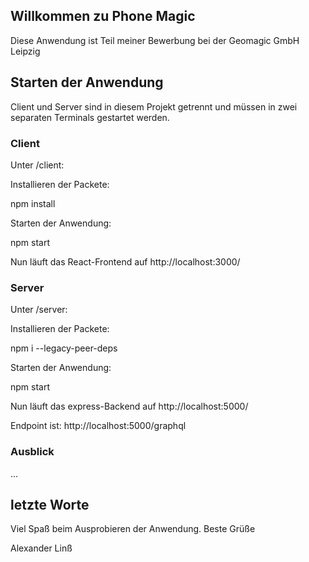 ## Willkommen zu Phone Magic

Diese Anwendung ist Teil meiner Bewerbung bei der Geomagic GmbH Leipzig

## Starten der Anwendung 

Client und Server sind in diesem Projekt getrennt und müssen in zwei separaten Terminals gestartet werden. 

### Client

Unter /client:

Installieren der Packete: 

npm install 

Starten der Anwendung: 

npm start

Nun läuft das React-Frontend auf http://localhost:3000/

### Server 

Unter /server:

Installieren der Packete: 

npm i --legacy-peer-deps

Starten der Anwendung: 

npm start

Nun läuft das express-Backend auf http://localhost:5000/

Endpoint ist: http://localhost:5000/graphql


### Ausblick

...

## letzte Worte

Viel Spaß beim Ausprobieren der Anwendung. 
Beste Grüße 

Alexander Linß 